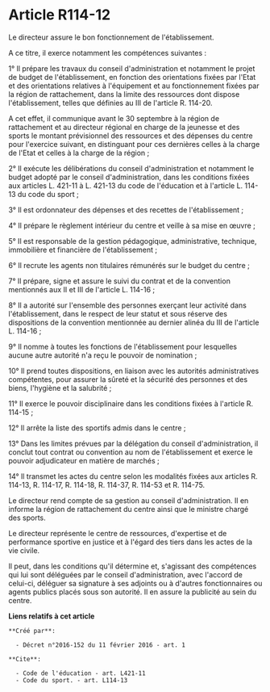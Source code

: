 # Article R114-12

Le directeur assure le bon fonctionnement de l'établissement. 

A ce titre, il exerce notamment les compétences suivantes : 

1° Il prépare les travaux du conseil d'administration et notamment le projet de budget de l'établissement, en fonction des
orientations fixées par l'Etat et des orientations relatives à l'équipement et au fonctionnement fixées par la région de
rattachement, dans la limite des ressources dont dispose l'établissement, telles que définies au III de l'article R. 114-20. 

A cet effet, il communique avant le 30 septembre à la région de rattachement et au directeur régional en charge de la
jeunesse et des sports le montant prévisionnel des ressources et des dépenses du centre pour l'exercice suivant, en
distinguant pour ces dernières celles à la charge de l'Etat et celles à la charge de la région ; 

2° Il exécute les délibérations du conseil d'administration et notamment le budget adopté par le conseil d'administration,
dans les conditions fixées aux articles L. 421-11 à L. 421-13 du code de l'éducation et à l'article L. 114-13 du code du
sport ; 

3° Il est ordonnateur des dépenses et des recettes de l'établissement ; 

4° Il prépare le règlement intérieur du centre et veille à sa mise en œuvre ; 

5° Il est responsable de la gestion pédagogique, administrative, technique, immobilière et financière de l'établissement ; 

6° Il recrute les agents non titulaires rémunérés sur le budget du centre ; 

7° Il prépare, signe et assure le suivi du contrat et de la convention mentionnés aux II et III de l'article L. 114-16 ; 

8° Il a autorité sur l'ensemble des personnes exerçant leur activité dans l'établissement, dans le respect de leur statut et
sous réserve des dispositions de la convention mentionnée au dernier alinéa du III de l'article L. 114-16 ; 

9° Il nomme à toutes les fonctions de l'établissement pour lesquelles aucune autre autorité n'a reçu le pouvoir de
nomination ; 

10° Il prend toutes dispositions, en liaison avec les autorités administratives compétentes, pour assurer la sûreté et la
sécurité des personnes et des biens, l'hygiène et la salubrité ; 

11° Il exerce le pouvoir disciplinaire dans les conditions fixées à l'article R. 114-15 ; 

12° Il arrête la liste des sportifs admis dans le centre ; 

13° Dans les limites prévues par la délégation du conseil d'administration, il conclut tout contrat ou convention au nom de
l'établissement et exerce le pouvoir adjudicateur en matière de marchés ; 

14° Il transmet les actes du centre selon les modalités fixées aux articles R. 114-13, R. 114-17, R. 114-18, R. 114-37, R.
114-53 et R. 114-75. 

Le directeur rend compte de sa gestion au conseil d'administration. Il en informe la région de rattachement du centre ainsi
que le ministre chargé des sports. 

Le directeur représente le centre de ressources, d'expertise et de performance sportive en justice et à l'égard des tiers
dans les actes de la vie civile. 

Il peut, dans les conditions qu'il détermine et, s'agissant des compétences qui lui sont déléguées par le conseil
d'administration, avec l'accord de celui-ci, déléguer sa signature à ses adjoints ou à d'autres fonctionnaires ou agents
publics placés sous son autorité. Il en assure la publicité au sein du centre.

**Liens relatifs à cet article**

	**Créé par**:

	  - Décret n°2016-152 du 11 février 2016 - art. 1

	**Cite**:

	  - Code de l'éducation - art. L421-11
	  - Code du sport. - art. L114-13
